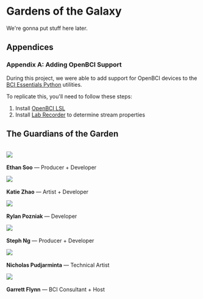 # Gardens of the Galaxy

We're gonna put stuff here later.

## Appendices
### Appendix A: Adding OpenBCI Support
During this project, we were able to add support for OpenBCI devices to the [BCI Essentials Python](https://github.com/kirtonBCIlab/bci-essentials-python) utilities.

To replicate this, you'll need to follow these steps:
1. Install [OpenBCI LSL](https://github.com/openbci-archive/OpenBCI_LSL)
2. Install [Lab Recorder](https://github.com/labstreaminglayer/App-LabRecorder) to determine stream properties

## The Guardians of the Garden
<img src="styles.svg" width="0" height="0" alt="css-in-readme">

<div id="guardians" >

<div>
    <a href="https://github.com/wingspear" target="_blank">
        <img src="https://github.com/wingspear.png"
        >
    </a>
    <p><b>Ethan Soo</b> — <span>Producer + Developer<span></p>
</div>

<div>
    <a href="https://github.com/kzhao189" target="_blank">
        <img src="https://github.com/kzhao189.png"
        >
    </a>
    <p><b>Katie Zhao</b> — <span>Artist + Developer<span></p>
</div>

<div>
    <a href="https://github.com/rylan-vrar" target="_blank">
        <img src="https://github.com/rylan-vrar.png"
        >
    </a>
    <p><b>Rylan Pozniak</b> — <span>Developer<span></p>
</div>

<div>
    <a href="https://github.com/glowcone" target="_blank">
        <img src="https://github.com/glowcone.png"
        >
    </a>
    <p><b>Steph Ng</b> — <span>Producer + Developer<span></p>
</div>

<div>
    <a href="https://github.com/nickpudjarminta" target="_blank">
        <img src="https://github.com/nickpudjarminta.png"
        >
    </a>
    <p><b>Nicholas Pudjarminta</b> — <span>Technical Artist<span></p>
</div>

<div>
    <a href="https://github.com/garrettmflynn" target="_blank">
        <img src="https://github.com/garrettmflynn.png"
        >
    </a>
    <p><b>Garrett Flynn</b> — <span>BCI Consultant + Host<span></p>
</div>

</div>